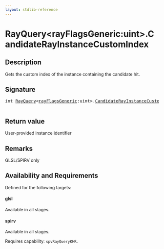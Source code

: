 ```yaml
---
layout: stdlib-reference
---
```


# RayQuery\<rayFlagsGeneric:uint\>\.CandidateRayInstanceCustomIndex

## Description

Gets the custom index of the instance containing the candidate hit.



## Signature 

<pre>
<span class="code_keyword">int</span> <a href="../types/rayquery-03/index" class="code_type">RayQuery</a>&lt;<a href="../types/rayquery-03/index#decl-rayFlagsGeneric" class="code_var">rayFlagsGeneric</a>:<span class="code_keyword">uint</span>&gt;.<a href="candidaterayinstancecustomindex-09ckq">CandidateRayInstanceCustomIndex</a>();

</pre>

## Return value
User-provided instance identifier

## Remarks
GLSL/SPIRV only


## Availability and Requirements

Defined for the following targets:

#### glsl
Available in all stages.

#### spirv
Available in all stages.

Requires capability: `spvRayQueryKHR`.


